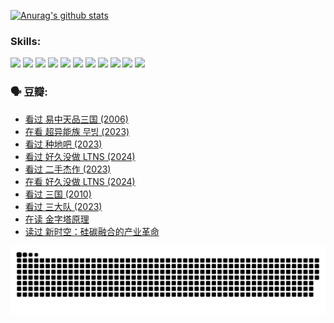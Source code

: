 
[![Anurag's github stats](https://github-readme-stats.vercel.app/api?username=w940853815)](https://github.com/anuraghazra/github-readme-stats)

### Skills:

<code><img height="32" src="https://cdn.jsdelivr.net/npm/simple-icons@v5/icons/python.svg"></code>
<code><img height="32" src="https://cdn.jsdelivr.net/npm/simple-icons@v5/icons/javascript.svg"></code>
<code><img height="32" src="https://cdn.jsdelivr.net/npm/simple-icons@v5/icons/django.svg"></code>
<code><img height="32" src="https://cdn.jsdelivr.net/npm/simple-icons@v5/icons/flask.svg"></code>
<code><img height="32" src="https://cdn.jsdelivr.net/npm/simple-icons@v5/icons/vuetify.svg"></code>
<code><img height="32" src="https://cdn.jsdelivr.net/npm/simple-icons@v5/icons/git.svg"></code>
<code><img height="32" src="https://cdn.jsdelivr.net/npm/simple-icons@v5/icons/docker.svg"></code>
<code><img height="32" src="https://cdn.jsdelivr.net/npm/simple-icons@v5/icons/postgresql.svg"></code>
<code><img height="32" src="https://cdn.jsdelivr.net/npm/simple-icons@v5/icons/elasticsearch.svg"></code>
<code><img height="32" src="https://cdn.jsdelivr.net/npm/simple-icons@v5/icons/macos.svg"></code>
<code><img height="32" src="https://cdn.jsdelivr.net/npm/simple-icons@v5/icons/linux.svg"></code>

### 🗣 豆瓣:

<!-- DOUBAN-ACTIVITIES:START -->
- [看过 易中天品三国‎ (2006)](https://www.douban.com/people/136069238/status/4529910812/?_i=08822812)
- [在看 超异能族 무빙‎ (2023)](https://www.douban.com/people/136069238/status/4527291077/?_i=08822812)
- [看过 种地吧‎ (2023)](https://www.douban.com/people/136069238/status/4527289637/?_i=08822812)
- [看过 好久没做 LTNS‎ (2024)](https://www.douban.com/people/136069238/status/4527289515/?_i=08822812)
- [看过 二手杰作‎ (2023)](https://www.douban.com/people/136069238/status/4522502716/?_i=08822812)
- [在看 好久没做 LTNS‎ (2024)](https://www.douban.com/people/136069238/status/4521969883/?_i=08822812)
- [看过 三国‎ (2010)](https://www.douban.com/people/136069238/status/4521634661/?_i=08822812)
- [看过 三大队‎ (2023)](https://www.douban.com/people/136069238/status/4510323325/?_i=08822812)
- [在读 金字塔原理](https://www.douban.com/people/136069238/status/4507497587/?_i=08822812)
- [读过 新时空：硅碳融合的产业革命](https://www.douban.com/people/136069238/status/4506659177/?_i=08822812)
<!-- DOUBAN-ACTIVITIES:END -->


![Snake animation](https://raw.githubusercontent.com/w940853815/w940853815/output/github-contribution-grid-snake.svg)

<!--
**w940853815/w940853815** is a ✨ _special_ ✨ repository because its `README.md` (this file) appears on your GitHub profile.

Here are some ideas to get you started:

- 🔭 I’m currently working on ...
- 🌱 I’m currently learning ...
- 👯 I’m looking to collaborate on ...
- 🤔 I’m looking for help with ...
- 💬 Ask me about ...
- 📫 How to reach me: ...
- 😄 Pronouns: ...
- ⚡ Fun fact: ...
-->
